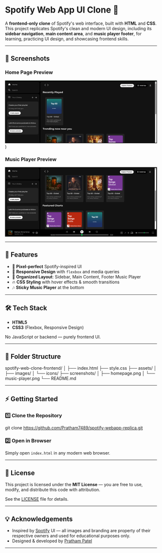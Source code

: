 # Spotify Web App UI Clone 🎵

A **frontend-only clone** of Spotify's web interface, built with **HTML** and **CSS**.  
This project replicates Spotify's clean and modern UI design, including its **sidebar navigation**, **main content area**, and **music player footer**, for learning, practicing UI design, and showcasing frontend skills.

---

## 📸 Screenshots

### Home Page Preview
![Home Page](https://github.com/Pratham7489/spotify-webapp-replica/blob/main/screenshots/homepage.png))

### Music Player Preview
![Music Player](https://github.com/Pratham7489/spotify-webapp-replica/blob/main/screenshots/music-player.png)


---

## 🚀 Features

- 🎨 **Pixel-perfect** Spotify-inspired UI
- 📱 **Responsive Design** with `flexbox` and media queries
- 📂 **Organized Layout**: Sidebar, Main Content, Footer Music Player
- 🔥 **CSS Styling** with hover effects & smooth transitions
- 🎶 **Sticky Music Player** at the bottom

---

## 🛠️ Tech Stack

- **HTML5**
- **CSS3** (Flexbox, Responsive Design)

No JavaScript or backend — purely frontend UI.

---

## 📂 Folder Structure

spotify-web-clone-frontend/
│
├── index.html
├── style.css
├── assets/
│ ├── images/
│ └── icons/
├── screenshots/
│ ├── homepage.png
│ └── music-player.png
└── README.md


---


## ⚡ Getting Started

### 1️⃣ Clone the Repository

git clone https://github.com/Pratham7489/spotify-webapp-replica.git


### 2️⃣ Open in Browser
Simply open `index.html` in any modern web browser.

---

## 📜 License

This project is licensed under the **MIT License** — you are free to use, modify, and distribute this code with attribution.

See the [LICENSE](LICENSE) file for details.

---

## 💡 Acknowledgements

- Inspired by [Spotify](https://spotify.com) UI — all images and branding are property of their respective owners and used for educational purposes only.
- Designed & developed by [Pratham Patel](https://prathamportfolio134.netlify.app/)

---

